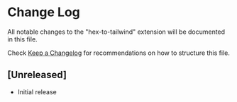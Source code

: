 # Change Log

All notable changes to the "hex-to-tailwind" extension will be documented in this file.

Check [Keep a Changelog](http://keepachangelog.com/) for recommendations on how to structure this file.

## [Unreleased]

- Initial release